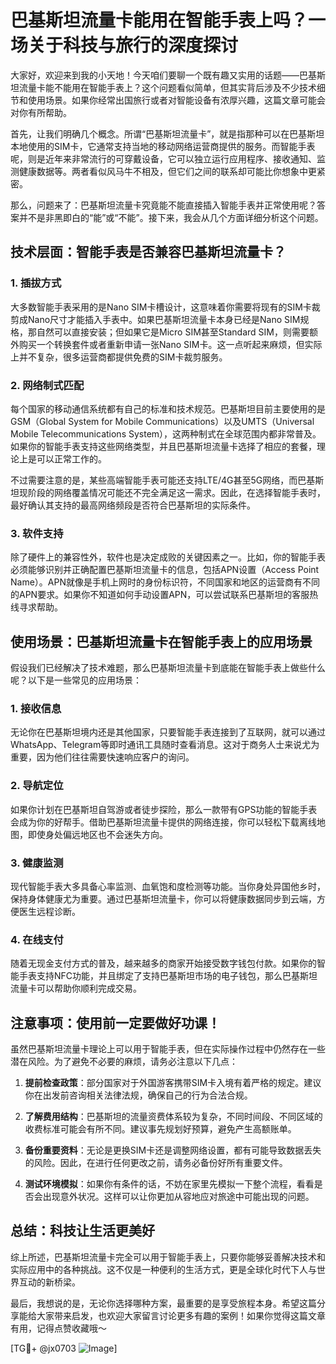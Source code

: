 # 巴基斯坦流量卡能用在智能手表上吗？一场关于科技与旅行的深度探讨

大家好，欢迎来到我的小天地！今天咱们要聊一个既有趣又实用的话题——巴基斯坦流量卡能不能用在智能手表上？这个问题看似简单，但其实背后涉及不少技术细节和使用场景。如果你经常出国旅行或者对智能设备有浓厚兴趣，这篇文章可能会对你有所帮助。

首先，让我们明确几个概念。所谓“巴基斯坦流量卡”，就是指那种可以在巴基斯坦本地使用的SIM卡，它通常支持当地的移动网络运营商提供的服务。而智能手表呢，则是近年来非常流行的可穿戴设备，它可以独立运行应用程序、接收通知、监测健康数据等。两者看似风马牛不相及，但它们之间的联系却可能比你想象中更紧密。

那么，问题来了：巴基斯坦流量卡究竟能不能直接插入智能手表并正常使用呢？答案并不是非黑即白的“能”或“不能”。接下来，我会从几个方面详细分析这个问题。

## 技术层面：智能手表是否兼容巴基斯坦流量卡？

### 1. 插拔方式
大多数智能手表采用的是Nano SIM卡槽设计，这意味着你需要将现有的SIM卡裁剪成Nano尺寸才能插入手表中。如果巴基斯坦流量卡本身已经是Nano SIM规格，那自然可以直接安装；但如果它是Micro SIM甚至Standard SIM，则需要额外购买一个转换套件或者重新申请一张Nano SIM卡。这一点听起来麻烦，但实际上并不复杂，很多运营商都提供免费的SIM卡裁剪服务。

### 2. 网络制式匹配
每个国家的移动通信系统都有自己的标准和技术规范。巴基斯坦目前主要使用的是GSM（Global System for Mobile Communications）以及UMTS（Universal Mobile Telecommunications System），这两种制式在全球范围内都非常普及。如果你的智能手表支持这些网络类型，并且巴基斯坦流量卡选择了相应的套餐，理论上是可以正常工作的。

不过需要注意的是，某些高端智能手表可能还支持LTE/4G甚至5G网络，而巴基斯坦现阶段的网络覆盖情况可能还不完全满足这一需求。因此，在选择智能手表时，最好确认其支持的最高网络频段是否符合巴基斯坦的实际条件。

### 3. 软件支持
除了硬件上的兼容性外，软件也是决定成败的关键因素之一。比如，你的智能手表必须能够识别并正确配置巴基斯坦流量卡的信息，包括APN设置（Access Point Name）。APN就像是手机上网时的身份标识符，不同国家和地区的运营商有不同的APN要求。如果你不知道如何手动设置APN，可以尝试联系巴基斯坦的客服热线寻求帮助。

## 使用场景：巴基斯坦流量卡在智能手表上的应用场景

假设我们已经解决了技术难题，那么巴基斯坦流量卡到底能在智能手表上做些什么呢？以下是一些常见的应用场景：

### 1. 接收信息
无论你在巴基斯坦境内还是其他国家，只要智能手表连接到了互联网，就可以通过WhatsApp、Telegram等即时通讯工具随时查看消息。这对于商务人士来说尤为重要，因为他们往往需要快速响应客户的询问。

### 2. 导航定位
如果你计划在巴基斯坦自驾游或者徒步探险，那么一款带有GPS功能的智能手表会成为你的好帮手。借助巴基斯坦流量卡提供的网络连接，你可以轻松下载离线地图，即使身处偏远地区也不会迷失方向。

### 3. 健康监测
现代智能手表大多具备心率监测、血氧饱和度检测等功能。当你身处异国他乡时，保持身体健康尤为重要。通过巴基斯坦流量卡，你可以将健康数据同步到云端，方便医生远程诊断。

### 4. 在线支付
随着无现金支付方式的普及，越来越多的商家开始接受数字钱包付款。如果你的智能手表支持NFC功能，并且绑定了支持巴基斯坦市场的电子钱包，那么巴基斯坦流量卡可以帮助你顺利完成交易。

## 注意事项：使用前一定要做好功课！

虽然巴基斯坦流量卡理论上可以用于智能手表，但在实际操作过程中仍然存在一些潜在风险。为了避免不必要的麻烦，请务必注意以下几点：

1. **提前检查政策**：部分国家对于外国游客携带SIM卡入境有着严格的规定。建议你在出发前咨询相关法律法规，确保自己的行为合法合规。
   
2. **了解费用结构**：巴基斯坦的流量资费体系较为复杂，不同时间段、不同区域的收费标准可能会有所不同。建议事先规划好预算，避免产生高额账单。

3. **备份重要资料**：无论是更换SIM卡还是调整网络设置，都有可能导致数据丢失的风险。因此，在进行任何更改之前，请务必备份好所有重要文件。

4. **测试环境模拟**：如果你有条件的话，不妨在家里先模拟一下整个流程，看看是否会出现意外状况。这样可以让你更加从容地应对旅途中可能出现的问题。

## 总结：科技让生活更美好

综上所述，巴基斯坦流量卡完全可以用于智能手表上，只要你能够妥善解决技术和实际应用中的各种挑战。这不仅是一种便利的生活方式，更是全球化时代下人与世界互动的新桥梁。

最后，我想说的是，无论你选择哪种方案，最重要的是享受旅程本身。希望这篇分享能给大家带来启发，也欢迎大家留言讨论更多有趣的案例！如果你觉得这篇文章有用，记得点赞收藏哦～

[TG💪+ @jx0703 ![Image](https://github.com/user-attachments/assets/dbca1d08-cadb-493c-b0ec-ad6f7a83f270)]